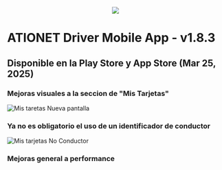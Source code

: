 <p align="center">
  <img src="https://github.com/Ationet/ationetdocs/raw/master/Content/Images/ATIOnetLogo_250x70.png" />
</p>

# ATIONET Driver Mobile App - v1.8.3

## Disponible en la Play Store y App Store (Mar 25, 2025)

### Mejoras visuales a la seccion de "Mis Tarjetas"
![Mis taretas Nueva pantalla](https://github.com/user-attachments/assets/11c19de7-1018-4e02-b748-7d8cca60c080)

### Ya no es obligatorio el uso de un identificador de conductor
![Mis tarjetas No Conductor](https://github.com/user-attachments/assets/a95cb854-c289-4bcc-b067-d5e949c80495)

### Mejoras general a performance
